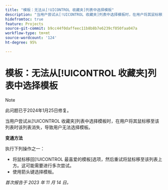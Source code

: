 ```yaml
---
title: "模板：无法从[!UICONTROL 收藏夹]列表中选择模板"
description: "当用户尝试从[!UICONTROL 收藏夹]列表中选择模板时，在用户将其鼠标移至该列表时该列表消失，导致用户无法选择模板。"
hidefromtoc: true
feature: Projects
source-git-commit: b9cc44f0daffeec11b8b8b7e6239cf050faa047a
workflow-type: tm+mt
source-wordcount: '124'
ht-degree: 95%

---
```



# 模板：无法从[!UICONTROL 收藏夹]列表中选择模板

>[!NOTE]
>
>此问题已于2024年1月25日修复。

当用户尝试从[!UICONTROL 收藏夹]列表中选择模板时，在用户将其鼠标移至该列表时该列表消失，导致用户无法选择模板。

**变通方法**

执行下列操作之一：

* 将鼠标移回[!UICONTROL 最喜爱的模板]选项，然后重试将鼠标移至该列表上方。这可能需要进行多次尝试。
* 使用箭头键选择模板。

_首次报告于 2023 年 11 月 14 日。_

